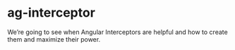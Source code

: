 # ag-interceptor

We’re going to see when Angular Interceptors are helpful and how to create them and maximize their power.
